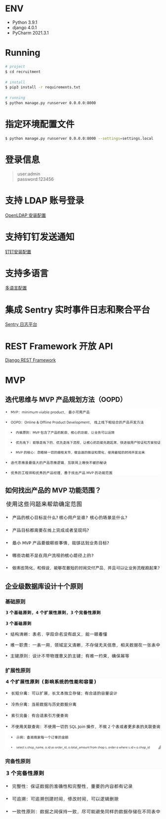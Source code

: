 # ENV
- Python 3.9.1
- django 4.0.1
- PyCharm 2021.3.1

# Running
```bash
# project
$ cd recruitment

# install
$ pip3 install -r requirements.txt

# running
$ python manage.py runserver 0.0.0.0:8000
```

# 指定环境配置文件
```bash
$ python manage.py runserver 0.0.0.0:8000 --settings=settings.local
```

# 登录信息
> user:admin  
> password:123456

# 支持 LDAP 账号登录
[OpenLDAP 安装配置](docs/openldap.md)

# 支持钉钉发送通知
[钉钉安装配置](docs/dingtalk.md)

# 支持多语言
[多语言配置](docs/multi_language.md)

# 集成 Sentry 实时事件日志和聚合平台
[Sentry 日志平台](docs/sentry.md)

# REST Framework 开放 API
[Django REST Framework](docs/rest_framework.md)

# MVP
## 迭代思维与 MVP 产品规划方法（OOPD）
![](.README_images/767b46e4.png)

## 如何找出产品的 MVP 功能范围？
![](.README_images/dc35875d.png)

## 企业级数据库设计十个原则
### 基础原则
![](.README_images/9212abf8.png)

### 扩展性原则
![](.README_images/6e3112ec.png)

### 完备性原则
![](.README_images/ba7fb251.png)
